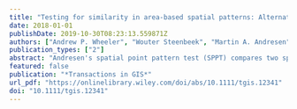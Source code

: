 ```yaml
---
title: "Testing for similarity in area-based spatial patterns: Alternative methods to Andresen's spatial point pattern test"
date: 2018-01-01
publishDate: 2019-10-30T08:23:13.559871Z
authors: ["Andrew P. Wheeler", "Wouter Steenbeek", "Martin A. Andresen"]
publication_types: ["2"]
abstract: "Andresen's spatial point pattern test (SPPT) compares two spatial point patterns on defined areal units; it identifies areas where the spatial point patterns diverge and aggregates these local (dis)similarities to one global measure. We discuss the limitations of the SPPT and provide two alternative methods to calculate differences in the point patterns. In the first approach we use differences in proportions tests corrected for multiple comparisons. We show how the size of differences matters, as with large point patterns many areas will be identified by SPPT as statistically different, even if those differences are substantively trivial. The second approach uses multinomial logistic regression, which can be extended to identify differences in proportions over continuous time. We demonstrate these methods by identifying areas where pedestrian stops by the New York City Police Department are different from violent crimes for 2006–2016."
featured: false
publication: "*Transactions in GIS*"
url_pdf: "https://onlinelibrary.wiley.com/doi/abs/10.1111/tgis.12341"
doi: "10.1111/tgis.12341"
---
```


